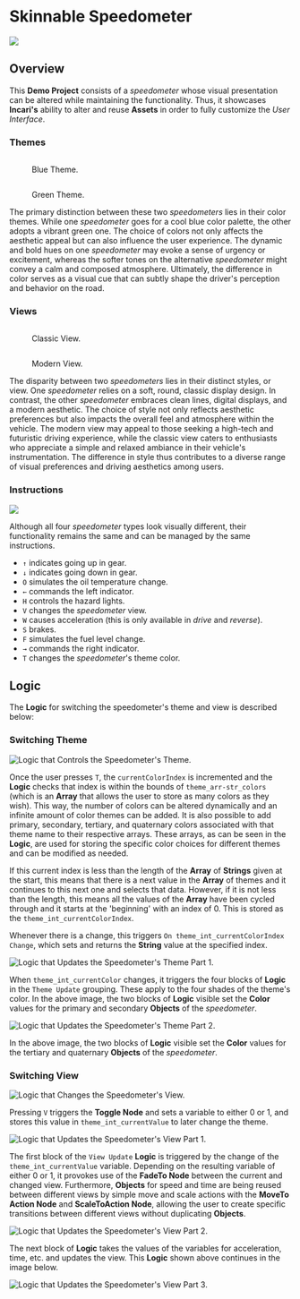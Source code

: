 # Skinnable Speedometer

![](../.gitbook/assets/demoskinnable/greenmodern.png)

## Overview

This **Demo Project** consists of a *speedometer* whose visual presentation can be altered while maintaining the functionality. Thus, it showcases **Incari's** ability to alter and reuse **Assets** in order to fully customize the *User Interface*.

### Themes

<div>
<figure><img src="../.gitbook/assets/demoskinnable/bluetheme.png" alt=""><figcaption><p>Blue Theme.</p></figcaption></figure>
<figure><img src="../.gitbook/assets/demoskinnable/greentheme.png" alt=""><figcaption><p>Green Theme.</p></figcaption></figure>
</div>

The primary distinction between these two *speedometers* lies in their color themes. While one *speedometer* goes for a cool blue color palette, the other adopts a vibrant green one. The choice of colors not only affects the aesthetic appeal but can also influence the user experience. The dynamic and bold hues on one *speedometer* may evoke a sense of urgency or excitement, whereas the softer tones on the alternative *speedometer* might convey a calm and composed atmosphere. Ultimately, the difference in color serves as a visual cue that can subtly shape the driver's perception and behavior on the road.


### Views

<div>
<figure><img src="../.gitbook/assets/demoskinnable/bluetheme.png" alt=""><figcaption><p>Classic View.</p></figcaption></figure>
<figure><img src="../.gitbook/assets/demoskinnable/bluemodern.png" alt=""><figcaption><p>Modern View.</p></figcaption></figure>
</div>


The disparity between two *speedometers* lies in their distinct styles, or view. One *speedometer* relies on a soft, round, classic display design. In contrast, the other *speedometer* embraces clean lines, digital displays, and a modern aesthetic. The choice of style not only reflects aesthetic preferences but also impacts the overall feel and atmosphere within the vehicle. The modern view may appeal to those seeking a high-tech and futuristic driving experience, while the classic view caters to enthusiasts who appreciate a simple and relaxed ambiance in their vehicle's instrumentation. The difference in style thus contributes to a diverse range of visual preferences and driving aesthetics among users.

### Instructions

![](../.gitbook/assets/demoskinnable/instructions.png)

Although all four *speedometer* types look visually different, their functionality remains the same and can be managed by the same instructions. 

* `↑` indicates going up in gear.
* `↓` indicates going down in gear.
* `O` simulates the oil temperature change.
* `←` commands the left indicator.
* `H` controls the hazard lights.
* `V` changes the *speedometer* view.
* `W` causes acceleration (this is only available in *drive* and *reverse*).
* `S` brakes.
* `F` simulates the fuel level change.
* `→` commands the right indicator.
* `T` changes the *speedometer*'s theme color.

## Logic

The **Logic** for switching the speedometer's theme and view is described below:

### Switching Theme

![Logic that Controls the Speedometer's Theme.](../.gitbook/assets/controlthemeimage.png)

Once the user presses `T`, the `currentColorIndex` is incremented and the **Logic** checks that index is within the bounds of `theme_arr-str_colors` (which is an **Array** that allows the user to store as many colors as they wish). This way, the number of colors can be altered dynamically and an infinite amount of color themes can be added. It is also possible to add primary, secondary, tertiary, and quaternary colors associated with that theme name to their respective arrays. These arrays, as can be seen in the **Logic**, are used for storing the specific color choices for different themes and can be modified as needed.

If this current index is less than the length of the **Array** of **Strings** given at the start, this means that there is a next value in the **Array** of themes and it continues to this next one and selects that data. However, if it is not less than the length, this means all the values of the **Array** have been cycled through and it starts at the 'beginning' with an index of 0. This is stored as the `theme_int_currentColorIndex`.  

Whenever there is a change, this triggers `On theme_int_currentColorIndex Change`, which sets and returns the **String** value at the specified index. 

![Logic that Updates the Speedometer's Theme Part 1.](../.gitbook/assets/themeupdate1.png)

When `theme_int_currentColor` changes, it triggers the four blocks of **Logic** in the `Theme Update` grouping. These apply to the four shades of the theme's color. In the above image, the two blocks of **Logic** visible set the **Color** values for the primary and secondary **Objects** of the *speedometer*.

![Logic that Updates the Speedometer's Theme Part 2.](../.gitbook/assets/themeupdate2.png)

In the above image, the two blocks of **Logic** visible set the **Color** values for the tertiary and quaternary **Objects** of the *speedometer*. 

### Switching View

![Logic that Changes the Speedometer's View.](../.gitbook/assets/controlviewimage.png)

Pressing `V` triggers the **Toggle Node** and sets a variable to either 0 or 1, and stores this value in `theme_int_currentValue` to later change the theme. 

![Logic that Updates the Speedometer's View Part 1.](../.gitbook/assets/viewupdate3.png)

The first block of the `View Update` **Logic** is triggered by the change of the `theme_int_currentValue` variable. Depending on the resulting variable of either 0 or 1, it provokes use of the **FadeTo Node** between the current and changed view. Furthermore, **Objects** for speed and time are being reused between different views by simple move and scale actions with the **MoveTo Action Node** and **ScaleToAction Node**, allowing the user to create specific transitions between different views without duplicating **Objects**.

![Logic that Updates the Speedometer's View Part 2.](../.gitbook/assets/viewupdate4.png)

The next block of **Logic** takes the values of the variables for acceleration, time, etc. and updates the view. This **Logic** shown above continues in the image below. 

![Logic that Updates the Speedometer's View Part 3.](../.gitbook/assets/viewupdate5.png)
